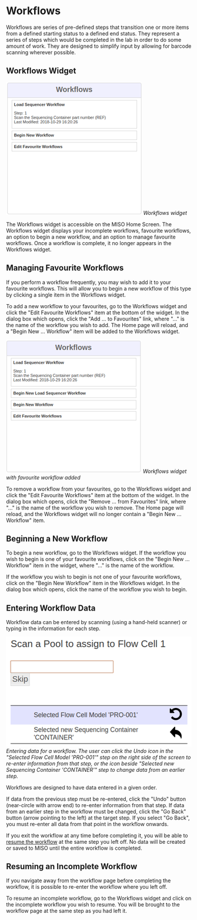 # Workflows

Workflows are series of pre-defined steps that transition one or more items from a defined starting status to
a defined end status. They represent a series of steps which would be completed in the lab in order to do some
amount of work. They are designed to simplify input by allowing for barcode scanning wherever possible.

## Workflows Widget

![Workflows widget](../images/workflows-widget.png)
*Workflows widget*

The Workflows widget is accessible on the MISO Home Screen. The Workflows widget displays
your incomplete workflows, favourite workflows, an option to begin a new workflow, and an option to manage
favourite workflows. Once a workflow is complete, it no longer appears in the Workflows widget.


## Managing Favourite Workflows

If you perform a workflow frequently, you may wish to add it to your favourite workflows. This will allow you
to begin a new workflow of this type by clicking a single item in the Workflows widget.

To add a new workflow to your favourites, go to the Workflows widget and click the "Edit Favourite Workflows"
item at the bottom of the widget. In the dialog box which opens, click the "Add ... to Favourites" link, where
"..." is the name of the workflow you wish to add. The Home page will reload, and a "Begin New ... Workflow"
item will be added to the Workflows widget.

![Workflows widget with favourite workflow added](../images/new-favourite-workflow.png)
*Workflows widget with favourite workflow added*

To remove a workflow from your favourites, go to the Workflows widget and click the "Edit Favourite Workflows"
item at the bottom of the widget. In the dialog box which opens, click the "Remove ... from Favourites" link,
where "..." is the name of the workflow you wish to remove. The Home page will reload, and the Workflows
widget will no longer contain a "Begin New ... Workflow" item.

## Beginning a New Workflow

To begin a new workflow, go to the Workflows widget. If the workflow you wish to begin is one of your favourite
workflows, click on the "Begin New ... Workflow" item in the widget, where "..." is the name of the workflow.

If the workflow you wish to begin is not one of your favourite workflows, click on the "Begin New Workflow"
item in the Workflows widget. In the dialog box which opens, click the name of the workflow you wish to begin.

## Entering Workflow Data

Workflow data can be entered by scanning (using a hand-held scanner) or typing in the information for each
step.

![Entering data for a workflow](../images/workflow-steps.png)
*Entering data for a workflow. The user can click the Undo icon in the "Selected Flow Cell Model 'PRO-001'" step on the right side of the screen to re-enter information from that step, or the icon beside "Selected new Sequencing Container 'CONTAINER'" step to change data from an earlier step.*

Workflows are designed to have data entered in a given order.

If data from the previous step must be
re-entered, click the "Undo" button (near-circle with arrow end) to re-enter information from that step.
If data from an earlier step in the workflow must be changed, click the "Go Back" button (arrow pointing to
the left) at the target step. If you select "Go Back", you must re-enter all data
from that point in the workflow onwards.

If you exit the workflow at any time before completing it, you will be able to 
[resume the workflow](#resuming-an-incomplete-workflow) at the same step you left off. No data will be created
or saved to MISO until the entire workflow is completed.

## Resuming an Incomplete Workflow

If you navigate away from the workflow page before completing the workflow, it is possible to re-enter the
workflow where you left off.

To resume an incomplete workflow, go to the Workflows widget and click on the incomplete workflow you wish to
resume. You will be brought to the workflow page at the same step as you had left it.
